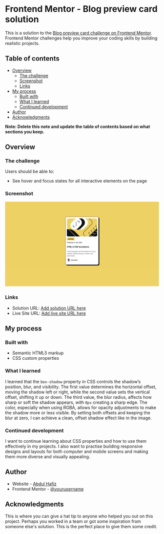 # Frontend Mentor - Blog preview card solution

This is a solution to the [Blog preview card challenge on Frontend Mentor](https://www.frontendmentor.io/challenges/blog-preview-card-ckPaj01IcS). Frontend Mentor challenges help you improve your coding skills by building realistic projects. 

## Table of contents

- [Overview](#overview)
  - [The challenge](#the-challenge)
  - [Screenshot](#screenshot)
  - [Links](#links)
- [My process](#my-process)
  - [Built with](#built-with)
  - [What I learned](#what-i-learned)
  - [Continued development](#continued-development)
- [Author](#author)
- [Acknowledgments](#acknowledgments)

**Note: Delete this note and update the table of contents based on what sections you keep.**

## Overview

### The challenge

Users should be able to:

- See hover and focus states for all interactive elements on the page

### Screenshot

![](Screenshot.png)

### Links

- Solution URL: [Add solution URL here](https://your-solution-url.com)
- Live Site URL: [Add live site URL here](https://your-live-site-url.com)

## My process

### Built with

- Semantic HTML5 markup
- CSS custom properties


### What I learned

I learned that the `box-shadow` property in CSS controls the shadow’s position, blur, and visibility. The first value determines the horizontal offset, moving the shadow left or right, while the second value sets the vertical offset, shifting it up or down. The third value, the blur radius, affects how sharp or soft the shadow appears, with `0px` creating a sharp edge. The color, especially when using RGBA, allows for opacity adjustments to make the shadow more or less visible. By setting both offsets and keeping the blur at zero, I can achieve a clean, offset shadow effect like in the image.


### Continued development
I want to continue learning about CSS properties and how to use them effectively in my projects. I also want to practise building responsive designs and layouts for both computer and mobile screens and making them more diverse and visually appealing.


## Author

- Website - [Abdul Hafiz](https://www.your-site.com)
- Frontend Mentor - [@yourusername](https://www.frontendmentor.io/profile/yourusername)


## Acknowledgments

This is where you can give a hat tip to anyone who helped you out on this project. Perhaps you worked in a team or got some inspiration from someone else's solution. This is the perfect place to give them some credit.

